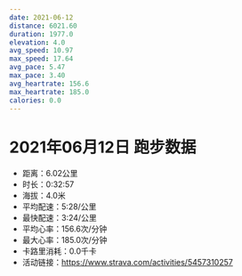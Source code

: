 ```yaml
---
date: 2021-06-12
distance: 6021.60
duration: 1977.0
elevation: 4.0
avg_speed: 10.97
max_speed: 17.64
avg_pace: 5.47
max_pace: 3.40
avg_heartrate: 156.6
max_heartrate: 185.0
calories: 0.0
---
```


# 2021年06月12日 跑步数据

- 距离：6.02公里
- 时长：0:32:57
- 海拔：4.0米
- 平均配速：5:28/公里
- 最快配速：3:24/公里
- 平均心率：156.6次/分钟
- 最大心率：185.0次/分钟
- 卡路里消耗：0.0千卡
- 活动链接：https://www.strava.com/activities/5457310257
